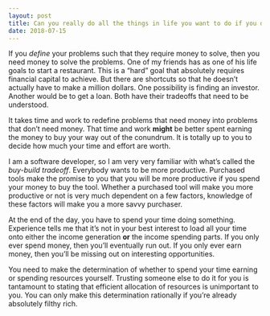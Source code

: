 ```yaml
---
layout: post
title: Can you really do all the things in life you want to do if you don&#39;t have the money to do them?
date: 2018-07-15
---
```


<p>If you <i>define</i> your problems such that they require money to solve, then you need money to solve the problems. One of my friends has as one of his life goals to start a restaurant. This is a “hard” goal that absolutely requires financial capital to achieve. But there are shortcuts so that he doesn’t actually have to make a million dollars. One possibility is finding an investor. Another would be to get a loan. Both have their tradeoffs that need to be understood.</p><p>It takes time and work to redefine problems that need money into problems that don’t need money. That time and work <b>might</b> be better spent earning the money to buy your way out of the conundrum. It is totally up to you to decide how much your time and effort are worth.</p><p>I am a software developer, so I am very very familiar with what’s called the <i>buy-build tradeoff</i>. Everybody wants to be more productive. Purchased tools make the promise to you that you will be more productive if you spend your money to buy the tool. Whether a purchased tool will make you more productive or not is very much dependent on a few factors, knowledge of these factors will make you a more savvy purchaser.</p><p>At the end of the day, you have to spend your time doing something. Experience tells me that it’s not in your best interest to load all your time onto either the income generation <b>or</b> the income spending parts. If you only ever spend money, then you’ll eventually run out. If you only ever earn money, then you’ll be missing out on interesting opportunities.</p><p>You need to make the determination of whether to spend your time earning or spending resources yourself. Trusting someone else to do it for you is tantamount to stating that efficient allocation of resources is unimportant to you. You can only make this determination rationally if you’re already absolutely filthy rich.</p>
